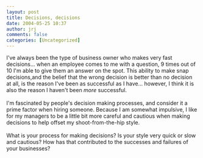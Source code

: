 ```yaml
---
layout: post
title: Decisions, decisions
date: 2004-05-25 10:37
author: jrj
comments: false
categories: [Uncategorized]
---
```

I've always been the type of business owner who makes very fast decisions... when an employee comes to me with a question, 9 times out of 10 I'm able to give them an answer on the spot. This ability to make snap decisions,and the belief that the wrong decision is better than no decision at all, is the reason I've been as successful as I have... however, I think it is also the reason I haven't been *more* successful.<br /><br />I'm fascinated by people's decision making processes, and consider it a prime factor when hiring someone. Because I am somewhat impulsive, I like for my managers to be a little bit more careful and cautious when making decisions to help offset my shoot-from-the-hip style.<br /><br />What is your process for making decisions? Is your style very quick or slow and cautious? How has that contributed to the successes and failures of your businesses?
